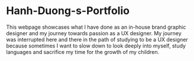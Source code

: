 # Hanh-Duong-s-Portfolio
This webpage showcases what I have done as an in-house brand graphic designer and my journey towards passion as a UX designer. My journey was interrupted here and there in the path of studying to be a UX designer because sometimes I want to slow down to look deeply into myself, study languages and sacrifice my time for the growth of my children.
